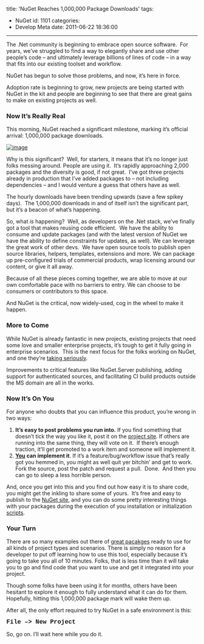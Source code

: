title: 'NuGet Reaches 1,000,000 Package Downloads'
tags:
  - NuGet
id: 1101
categories:
  - Develop Meta
date: 2011-06-22 18:36:00
---

The .Net community is beginning to embrace open source software.&nbsp; For years, we’ve struggled to find a way to elegantly share and use other people’s code – and ultimately leverage billions of lines of code – in a way that fits into our existing toolset and workflow.

NuGet has begun to solve those problems, and now, it’s here in force.

Adoption rate is beginning to grow, new projects are being started with NuGet in the kit and people are beginning to see that there are great gains to make on existing projects as well.

### <font style="font-weight: bold">Now It’s Really Real</font>

This morning, NuGet reached a significant milestone, marking it’s official arrival: 1,000,000 package downloads.

[![image](http://oldblog.jameschambers.com/Media/Default/Windows-Live-Writer/NuGet-Reaches-1000000-Package-Downloads_70DA/image_thumb.png "image")](http://oldblog.jameschambers.com/Media/Default/Windows-Live-Writer/NuGet-Reaches-1000000-Package-Downloads_70DA/image_2.png)

Why is this significant?&nbsp; Well, for starters, it means that it’s no longer just folks messing around. People are using it.&nbsp; It’s rapidly approaching 2,000 packages and the diversity is good, if not great.&nbsp; I’ve got three projects already in production that I’ve added packages to – not including dependencies – and I would venture a guess that others have as well. 

The hourly downloads have been trending upwards (save a few spikey days).&nbsp; The 1,000,000 downloads in and of itself isn’t the significant part, but it’s a beacon of what’s happening.

So, what _is_ happening?&nbsp; Well, as developers on the .Net stack, we’ve finally got a tool that makes reusing code efficient.&nbsp; We have the ability to consume and update packages (and with the latest version of NuGet we have the ability to define constraints for updates, as well). We can leverage the great work of other devs.&nbsp; We have open source tools to publish open source libraries, helpers, templates, extensions and more. We can package up pre-configured trials of commercial products, wrap licensing around our content, or give it all away.

Because of all these pieces coming together, we are able to move at our own comfortable pace with no barriers to entry. We can choose to be consumers or contributors to this space.

And NuGet is the critical, now widely-used, cog in the wheel to make it happen.

### <font style="font-weight: bold">More to Come</font>

While NuGet is already fantastic in new projects, existing projects that need some love and smaller enterprise projects, it’s tough to get it fully going in enterprise scenarios.&nbsp; This is the next focus for the folks working on NuGet, and one they’re [taking seriously](http://furl.ca/rh).

Improvements to critical features like NuGet.Server publishing, adding support for authenticated sources, and facilitating CI build products outside the MS domain are all in the works.

### <font style="font-weight: bold">Now It’s On You</font>

For anyone who doubts that you can influence this product, you’re wrong in two ways:

1.  **It’s easy to post problems you run into.** If you find something that doesn’t tick the way you like it, post it on the [project site](http://nuget.codeplex.com). If others are running into the same thing, they will vote on it.&nbsp; If there’s enough traction, it’ll get promoted to a work item and someone will implement it.  <li>**<u>You</u> can implement it**. If it’s a feature/bug/workflow issue that’s really got you hemmed in, you might as well quit yer bitchin’ and get to work. Fork the source, post the patch and request a pull.&nbsp; Done.&nbsp; And then you can go to sleep a less horrible person. 

And, once you get into this and you find out how easy it is to share code, you might get the inkling to share some of yours.&nbsp; It’s free and easy to publish to the [NuGet site](http://nuget.org/), and you can do some pretty interesting things with your packages during the execution of you installation or initialization [scripts](http://oldblog.jameschambers.com/blog/powershell-script-examples-for-nuget-packages).

### <font style="font-weight: bold">Your Turn</font>

There are so many examples out there of [great pacakges](http://oldblog.jameschambers.com/blog/nuget-presentation-follow-up) ready to use for all kinds of project types and scenarios. There is simply no reason for a developer to put off learning how to use this tool, especially because it’s going to take you all of 10 minutes. Folks, that is less time than it will take you to go and find code that you want to use and get it integrated into your project.

Though some folks have been using it for months, others have been hesitant to explore it enough to fully understand what it can do for them. Hopefully, hitting this 1,000,000 package mark will wake them up.

After all, the only effort required to try NuGet in a safe environment is this:

<font size="3" face="Courier">**File –&gt; New Project**</font>

So, go on. I’ll wait here while you do it.
